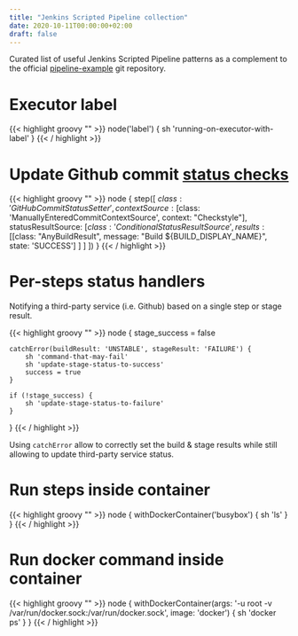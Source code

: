 ```yaml
---
title: "Jenkins Scripted Pipeline collection"
date: 2020-10-11T00:00:00+02:00
draft: false
---
```


Curated list of useful Jenkins Scripted Pipeline patterns as a complement to
the official [pipeline-example](https://github.com/jenkinsci/pipeline-examples) git repository.

<!--more--> 

# Executor label

{{< highlight groovy "" >}}
node('label') {
    sh 'running-on-executor-with-label'
}
{{< / highlight >}}

# Update Github commit  [status checks](https://docs.github.com/en/free-pro-team@latest/github/collaborating-with-issues-and-pull-requests/about-status-checks)

{{< highlight groovy "" >}}
node {
    step([
        $class: 'GitHubCommitStatusSetter',
        contextSource: [$class: 'ManuallyEnteredCommitContextSource', context: "Checkstyle"],
        statusResultSource: [$class: 'ConditionalStatusResultSource', results: [
                [$class: "AnyBuildResult", 
                    message: "Build ${BUILD_DISPLAY_NAME}", 
                    state: 'SUCCESS']
            ]
        ]
    ])
}
{{< / highlight >}}

# Per-steps status handlers

Notifying a third-party service (i.e. Github) based on a single step or stage result.

{{< highlight groovy "" >}}
node {
    stage_success = false

    catchError(buildResult: 'UNSTABLE', stageResult: 'FAILURE') {
        sh 'command-that-may-fail'
        sh 'update-stage-status-to-success'
        success = true
    }

    if (!stage_success) {
        sh 'update-stage-status-to-failure'
    }
}
{{< / highlight >}}

Using `catchError` allow to correctly set the build & stage results
while still allowing to update third-party service status.

# Run steps inside container

{{< highlight groovy "" >}}
node {
    withDockerContainer('busybox') {
        sh 'ls'
    }
}
{{< / highlight >}}

# Run docker command inside container

{{< highlight groovy "" >}}
node {
    withDockerContainer(args: '-u root -v /var/run/docker.sock:/var/run/docker.sock', image: 'docker') {
        sh 'docker ps'
    }
}
{{< / highlight >}}
